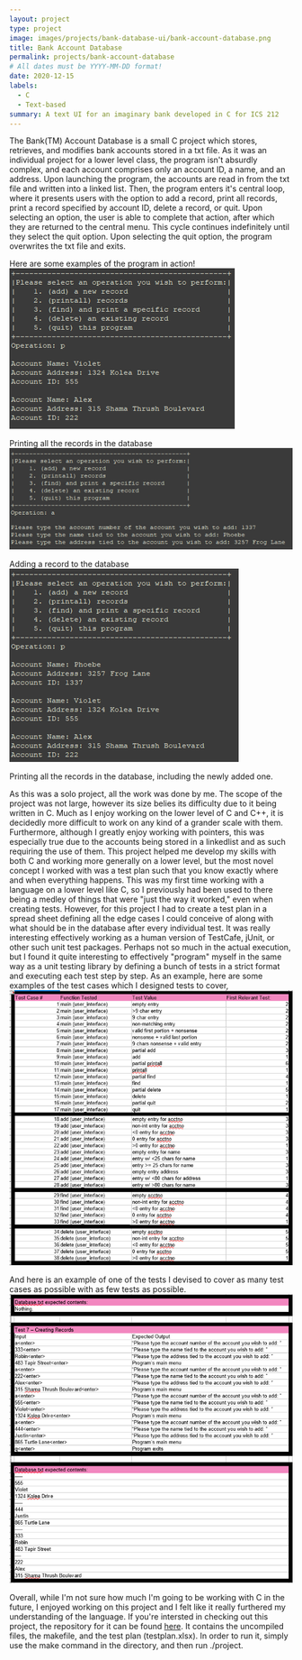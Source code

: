 ```yaml
---
layout: project
type: project
image: images/projects/bank-database-ui/bank-account-database.png
title: Bank Account Database
permalink: projects/bank-account-database
# All dates must be YYYY-MM-DD format!
date: 2020-12-15
labels:
  - C
  - Text-based
summary: A text UI for an imaginary bank developed in C for ICS 212
---
```


The Bank(TM) Account Database is a small C project which stores, retrieves, and modifies bank accounts stored in a txt file.
As it was an individual project for a lower level class, the program isn't absurdly complex, and each account comprises only an account ID, a name, and an address.
Upon launching the program, the accounts are read in from the txt file and written into a linked list.
Then, the program enters it's central loop, where it presents users with the option to add a record, print all records, print a record specified by account ID, delete a record, or quit.
Upon selecting an option, the user is able to complete that action, after which they are returned to the central menu.
This cycle continues indefinitely until they select the quit option.
Upon selecting the quit option, the program overwrites the txt file and exits.

Here are some examples of the program in action!
<img alt='Print All' src='../images/projects/bank-database-ui/bank-database-printall-preadd.png'/>

Printing all the records in the database
<img alt='Add' src='../images/projects/bank-database-ui/bank-database-add.png'/>

Adding a record to the database
<img alt='Print All (again)' src='../images/projects/bank-database-ui/bank-database-printall-postadd.png'/>

Printing all the records in the database, including the newly added one.

As this was a solo project, all the work was done by me.
The scope of the project was not large, however its size belies its difficulty due to it being written in C.
Much as I enjoy working on the lower level of C and C++, it is decidedly more difficult to work on any kind of a grander scale with them.
Furthermore, although I greatly enjoy working with pointers, this was especially true due to the accounts being stored in a linkedlist and as such requiring the use of them.
This project helped me develop my skills with both C and working more generally on a lower level, but the most novel concept I worked with was a test plan such that you know exactly where and when everything happens.
This was my first time working with a language on a lower level like C, so I previously had been used to there being a medley of things that were "just the way it worked," even when creating tests.
However, for this project I had to create a test plan in a spread sheet defining all the edge cases I could conceive of along with what should be in the database after every individual test.
It was really interesting effectively working as a human version of TestCafe, jUnit, or other such unit test packages.
Perhaps not so much in the actual execution, but I found it quite interesting to effectively "program" myself in the same way as a unit testing library by defining a bunch of tests in a strict format and executing each test step by step.
As an example, here are some examples of the test cases which I designed tests to cover,
<img alt='Test Plan Test Cases' src='../images/projects/bank-database-ui/bank-database-testplan-testcases.png'/>

And here is an example of one of the tests I devised to cover as many test cases as possible with as few tests as possible.
<img alt='Test Plan Test' src='../images/projects/bank-database-ui/bank-database-testplan-test.png'/>

Overall, while I'm not sure how much I'm going to be working with C in the future, I enjoyed working on this project and I felt like it really furthered my understanding of the language.
If you're intersted in checking out this project, the repository for it can be found [here](https://github.com/Somewha7/bank-TM-Database-ICS-235-). 
It contains the uncompiled files, the makefile, and the test plan (testplan.xlsx).
In order to run it, simply use the make command in the directory, and then run ./project.
